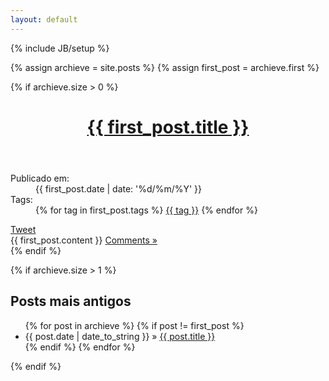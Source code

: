 ```yaml
---
layout: default
---
```

{% include JB/setup %}

{% assign archieve = site.posts %}
{% assign first_post = archieve.first %}

{% if archieve.size > 0 %}
<header>
	<h1><a href="{{ first_post.url }}">{{ first_post.title }}</a></h1>
</header>

<aside class="meta">
	<dl>
		<dt>Publicado em:</dt>
		<dd>{{ first_post.date | date: '%d/%m/%Y' }}</dd>
		<dt>Tags:</dt>
		<dd>
			{% for tag in first_post.tags %}
					<a href="{{ BASE_PATH }}{{ site.JB.tags_path }}#{{ tag }}-ref">{{ tag }}</a>
			{% endfor %}
		</dd>
	</dl>
  <nav class="share">
  	<div class="twitter-tweet"><a href="https://twitter.com/share" class="twitter-share-button" data-count="horizontal" data-via="{{ site.author.twitter }}" data-lang="pt" data-url="{{ first_post.url }}">Tweet</a></div>
  </nav>
</aside>

<script type="text/javascript"><!--
google_ad_client = "ca-pub-3883919991008738";
/* blog */
google_ad_slot = "4202125361";
google_ad_width = 728;
google_ad_height = 90;
//-->
</script>
<script type="text/javascript"
src="http://pagead2.googlesyndication.com/pagead/show_ads.js">
</script>

<div class="content">
	{{ first_post.content }}
	<a id="more" href="{{ first_post.url }}#disqus">Comments &raquo;</a>
</div>
{% endif %}

{% if archieve.size > 1 %}
<h2>Posts mais antigos</h2>
<ul class="posts">
	{% for post in archieve %}
		{% if post != first_post %}
			<li><span>{{ post.date | date_to_string }}</span> &raquo; <a href="{{ BASE_PATH }}{{ post.url }}">{{ post.title }}</a></li>
		{% endif %}
	{% endfor %}
</ul>
{% endif %}